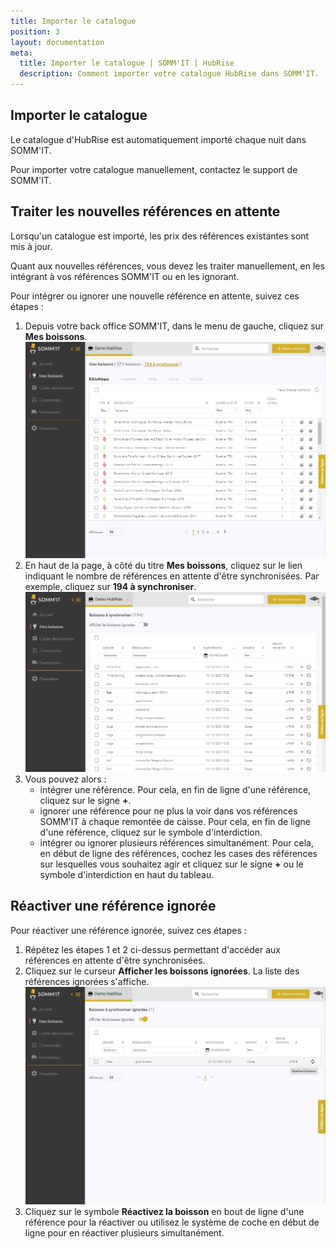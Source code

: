 ```yaml
---
title: Importer le catalogue
position: 3
layout: documentation
meta:
  title: Importer le catalogue | SOMM'IT | HubRise
  description: Comment importer votre catalogue HubRise dans SOMM'IT.
---
```


## Importer le catalogue

Le catalogue d'HubRise est automatiquement importé chaque nuit dans SOMM'IT.

Pour importer votre catalogue manuellement, contactez le support de SOMM'IT.


## Traiter les nouvelles références en attente

Lorsqu'un catalogue est importé, les prix des références existantes sont mis à jour. 

Quant aux nouvelles références, vous devez les traiter manuellement, en les intégrant à vos références SOMM'IT ou en les ignorant.

Pour intégrer ou ignorer une nouvelle référence en attente, suivez ces étapes :

1. Depuis votre back office SOMM'IT, dans le menu de gauche, cliquez sur **Mes boissons**.
   ![Mes boissons - Mes boissons](../images/006-fr-somm-it-references.png)
2. En haut de la page, à côté du titre **Mes boissons**, cliquez sur le lien indiquant le nombre de références en attente d'être synchronisées. Par exemple, cliquez sur **194 à synchroniser**.
   ![Mes boissons - Références à synchroniser](../images/007-fr-somm-it-references-a-synchroniser.png)
3. Vous pouvez alors :
   - intégrer une référence. Pour cela, en fin de ligne d'une référence, cliquez sur le signe **+**.
   - ignorer une référence pour ne plus la voir dans vos références SOMM'IT à chaque remontée de caisse. Pour cela, en fin de ligne d'une référence, cliquez sur le symbole d'interdiction.
   - intégrer ou ignorer plusieurs références simultanément. Pour cela, en début de ligne des références, cochez les cases des références sur lesquelles vous souhaitez agir et cliquez sur le signe **+** ou le symbole d'interdiction en haut du tableau.

## Réactiver une référence ignorée

Pour réactiver une référence ignorée, suivez ces étapes :

1. Répétez les étapes 1 et 2 ci-dessus permettant d'accéder aux références en attente d'être synchronisées.
2. Cliquez sur le curseur **Afficher les boissons ignorées**. La liste des références ignorées s'affiche.
   ![Mes boissons - ](../images/008-fr-somm-it-references-reactiver.png)
3. Cliquez sur le symbole **Réactivez la boisson** en bout de ligne d'une référence pour la réactiver ou utilisez le système de coche en début de ligne pour en réactiver plusieurs simultanément.

